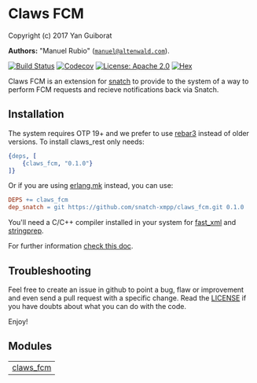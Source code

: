 

# Claws FCM #

Copyright (c) 2017 Yan Guiborat

__Authors:__ "Manuel Rubio" ([`manuel@altenwald.com`](mailto:manuel@altenwald.com)).

[![Build Status](https://img.shields.io/travis/snatch-xmpp/claws_fcm/master.svg)](https://travis-ci.org/snatch-xmpp/claws_fcm)
[![Codecov](https://img.shields.io/codecov/c/github/snatch-xmpp/claws_fcm.svg)](https://codecov.io/gh/snatch-xmpp/claws_fcm)
[![License: Apache 2.0](https://img.shields.io/github/license/snatch-xmpp/claws_fcm.svg)](https://raw.githubusercontent.com/snatch-xmpp/claws_fcm/master/LICENSE)
[![Hex](https://img.shields.io/hexpm/v/claws_fcm.svg)](https://hex.pm/packages/claws_fcm)

Claws FCM is an extension for [snatch](https://github.com/snatch-xmpp/snatch) to provide to the system of a way to perform FCM requests and recieve notifications back via Snatch.

Installation
------------

The system requires OTP 19+ and we prefer to use [rebar3](http://www.rebar3.org) instead of older versions. To install claws_rest only needs:

```erlang
{deps, [
    {claws_fcm, "0.1.0"}
]}
```

Or if you are using [erlang.mk](https://erlang.mk) instead, you can use:

```Makefile
DEPS += claws_fcm
dep_snatch = git https://github.com/snatch-xmpp/claws_fcm.git 0.1.0
```

You'll need a C/C++ compiler installed in your system for [fast_xml](https://github.com/processone/fast_xml) and [stringprep](https://github.com/processone/stringprep).

For further information [check this doc](doc/how-to/claws_fcm.md).

Troubleshooting
---------------

Feel free to create an issue in github to point a bug, flaw or improvement and even send a pull request with a specific change. Read the [LICENSE](http://github.com/snatch-xmpp/snatch_fcm/blob/master/doc/LICENSE) if you have doubts about what you can do with the code.

Enjoy!


## Modules ##


<table width="100%" border="0" summary="list of modules">
<tr><td><a href="http://github.com/snatch-xmpp/snatch_fcm/blob/master/doc/claws_fcm.md" class="module">claws_fcm</a></td></tr></table>


